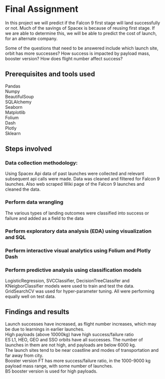 # Final Assignment

In this project we will predict if the Falcon 9 first stage will land successfully or
not. Much of the savings of Spacex is because of reusing first stage. If we are
able to determine this, we will be able to predict the cost of launch, for an
alternate company.

Some of the questions that need to be answered include which launch site, orbit
has more successes? How success is impacted by payload mass, booster
version? How does flight number affect success?

## Prerequisites and tools used
Pandas  
Numpy  
BeautifulSoup  
SQLAlchemy  
Seaborn  
Matplotlib  
Folium  
Dash  
Plotly  
Sklearn  


## Steps involved
### Data collection methodology:
Using Spacex Api data of past launches were collected and relevant subsequent api calls were made. Data was cleaned and filtered for Falcon 9 launches.
Also web scraped Wiki page of the Falcon 9 launches and cleaned the data.
### Perform data wrangling
The various types of landing outcomes were classified into success or failure and added as a field to the data
### Perform exploratory data analysis (EDA) using visualization and SQL
### Perform interactive visual analytics using Folium and Plotly Dash
### Perform predictive analysis using classification models
LogisticRegression, SVCClassifier, DecisionTreeClassifer and KNeigborClassifier models were used to train and test the data. GridSearchCV was used for hyper-parameter tuning. All were performing equally well on test data.


## Findings and results
Launch successes have increased, as flight number increases, which may be due to learnings in earlier launches.   
High payloads (above 10000kg) have high success/failure ratio  
ES L1, HEO, GEO and SSO orbits have all successes. The number of launches in them are not high, and payloads are below 6000 kg.  
The launch sites tend to be near coastline and modes of transportation and far away from city.  
Booster version FT has more success/failure ratio, in the 1000-9000 kg payload mass range, with some number of launches.  
B5 booster version is used for high payloads.  




